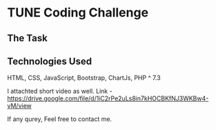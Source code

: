 # TUNE Coding Challenge

## The Task

## Technologies Used
HTML, CSS, JavaScript, Bootstrap, ChartJs, PHP ^ 7.3

I attachted short video as well.
Link - https://drive.google.com/file/d/1iC2rPe2uLs8in7kHOCBKfNJ3WKBw4-vM/view

If any qurey, Feel free to contact me.
